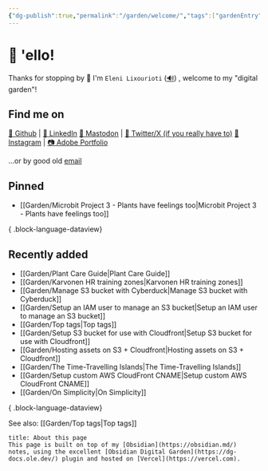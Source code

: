 ```yaml
---
{"dg-publish":true,"permalink":"/garden/welcome/","tags":["gardenEntry"],"created":"2024-03-01T16:32:39.719+01:00","updated":"2024-06-08T20:36:36.634+02:00"}
---
```


# 👋 'ello!
Thanks for stopping by 🙂
I'm `Eleni Lixourioti` ([🔊](https://namedrop.io/elenilixourioti)) , welcome to my "digital garden"!
## Find me on
[🤖 Github](https://github.com/Geekfish) |  [💼 LinkedIn](https://www.linkedin.com/in/%F0%9F%A4%96-eleni-lixourioti-07b88719/)
 [🐘 Mastodon](https://chaos.social/@eleni) | [🦃 Twitter/X (if you really have to)](https://twitter.com/geekfish_)
 [🤳 Instagram](https://www.instagram.com/geekfish/) | [📷 Adobe Portfolio](https://photos.eleni.co)

...or by good old [email](mailto:eleni.co@eleni.mozmail.com)
## Pinned
- [[Garden/Microbit Project 3 - Plants have feelings too\|Microbit Project 3 - Plants have feelings too]]

{ .block-language-dataview}
## Recently added
- [[Garden/Plant Care Guide\|Plant Care Guide]]
- [[Garden/Karvonen HR training zones\|Karvonen HR training zones]]
- [[Garden/Manage S3 bucket with Cyberduck\|Manage S3 bucket with Cyberduck]]
- [[Garden/Setup an IAM user to manage an S3 bucket\|Setup an IAM user to manage an S3 bucket]]
- [[Garden/Top tags\|Top tags]]
- [[Garden/Setup S3 bucket for use with Cloudfront\|Setup S3 bucket for use with Cloudfront]]
- [[Garden/Hosting assets on S3 + Cloudfront\|Hosting assets on S3 + Cloudfront]]
- [[Garden/The Time-Travelling Islands\|The Time-Travelling Islands]]
- [[Garden/Setup custom AWS CloudFront CNAME\|Setup custom AWS CloudFront CNAME]]
- [[Garden/On Simplicity\|On Simplicity]]

{ .block-language-dataview}

See also: [[Garden/Top tags\|Top tags]]

```ad-tip
title: About this page
This page is built on top of my [Obsidian](https://obsidian.md/) notes, using the excellent [Obsidian Digital Garden](https://dg-docs.ole.dev/) plugin and hosted on [Vercel](https://vercel.com).
```